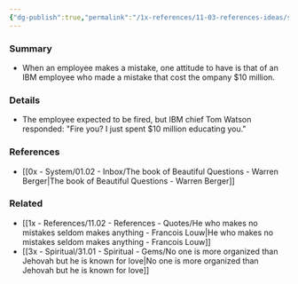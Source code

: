 ```yaml
---
{"dg-publish":true,"permalink":"/1x-references/11-03-references-ideas/should-you-fire-a-person-who-just-made-an-expensive-mistake/","dgShowBacklinks":false}
---
```



### Summary
- When an employee makes a mistake, one attitude to have is that of an IBM employee who made a mistake that cost the ompany $10 million.

### Details
- The employee expected to be fired, but IBM chief Tom Watson responded: "Fire you? I just spent $10 million educating you."

### References
- [[0x - System/01.02 - Inbox/The book of Beautiful Questions - Warren Berger\|The book of Beautiful Questions - Warren Berger]]

### Related
- [[1x - References/11.02 - References - Quotes/He who makes no mistakes seldom makes anything - Francois Louw\|He who makes no mistakes seldom makes anything - Francois Louw]]
- [[3x - Spiritual/31.01 - Spiritual - Gems/No one is more organized than Jehovah but he is known for love\|No one is more organized than Jehovah but he is known for love]]
